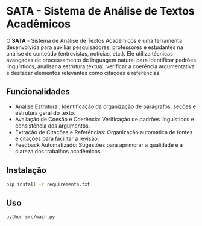 # SATA - Sistema de Análise de Textos Acadêmicos

O **SATA** - Sistema de Análise de Textos Acadêmicos é uma ferramenta desenvolvida para auxiliar pesquisadores, professores e estudantes na análise de conteúdo (entrevistas, notícias, etc.). Ele utiliza técnicas avançadas de processamento de linguagem natural para identificar padrões linguísticos, analisar a estrutura textual, verificar a coerência argumentativa e destacar elementos relevantes como citações e referências.

## Funcionalidades
- Análise Estrutural: Identificação da organização de parágrafos, seções e estrutura geral do texto.
- Avaliação de Coesão e Coerência: Verificação de padrões linguísticos e consistência dos argumentos.
- Extração de Citações e Referências: Organização automática de fontes e citações para facilitar a revisão.
- Feedback Automatizado: Sugestões para aprimorar a qualidade e a clareza dos trabalhos acadêmicos.

## Instalação
```bash
pip install -r requirements.txt
```

## Uso
```bash
python src/main.py
```